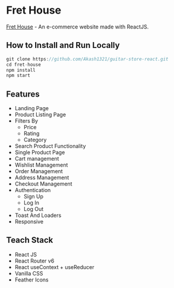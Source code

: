 # Fret House

[Fret House](https://fret-house.vercel.app/) - An e-commerce website made with ReactJS.


## How to Install and Run Locally
```JavaScript
git clone https://github.com/Akash1321/guitar-store-react.git
cd fret-house
npm install
npm start
```

## Features
* Landing Page
* Product Listing Page
* Filters By 
    * Price
    * Rating
    * Category
* Search Product Functionality
* Single Product Page
* Cart management
* Wishlist Management
* Order Management
* Address Management
* Checkout Management 
* Authentication
    * Sign Up
    * Log In
    * Log Out
* Toast And Loaders
* Responsive

## Teach Stack
* React JS
* React Router v6
* React useContext + useReducer
* Vanilla CSS
* Feather Icons